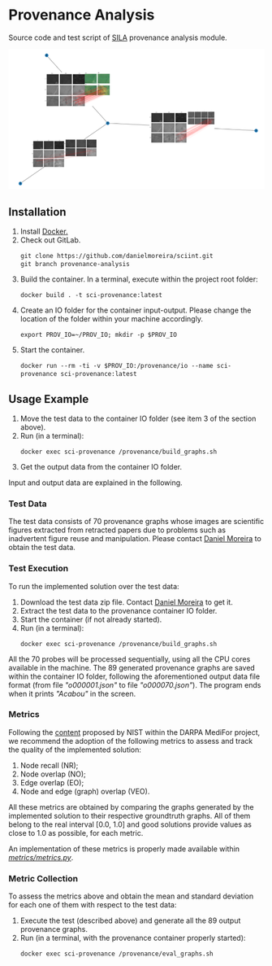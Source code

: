 # Provenance Analysis
Source code and test script of [SILA](https://github.com/danielmoreira/sciint/tree/master) provenance analysis module.

![Provenance graph example.](prov-graph-example.png)

## Installation

1. Install [Docker.](https://docs.docker.com/get-docker/)
2. Check out GitLab.
    ```
    git clone https://github.com/danielmoreira/sciint.git
    git branch provenance-analysis
    ```
3. Build the container. In a terminal, execute within the project root folder:
    ```
    docker build . -t sci-provenance:latest
    ```
4. Create an IO folder for the container input-output. Please change the location of the folder within your machine
   accordingly.
    ```
    export PROV_IO=~/PROV_IO; mkdir -p $PROV_IO
    ```
5. Start the container.
    ```
    docker run --rm -ti -v $PROV_IO:/provenance/io --name sci-provenance sci-provenance:latest
    ```

## Usage Example

1. Move the test data to the container IO folder (see item 3 of the section above).
2. Run (in a terminal):
   ```
   docker exec sci-provenance /provenance/build_graphs.sh
   ```
3. Get the output data from the container IO folder.

Input and output data are explained in the following.

### Test Data

The test data consists of 70 provenance graphs whose images are scientific figures extracted from retracted papers due
to problems such as inadvertent figure reuse and manipulation.
Please contact [Daniel Moreira](daniel.moreira@nd.edu) to obtain the test data.

### Test Execution

To run the implemented solution over the test data:

1. Download the test data zip file.
   Contact [Daniel Moreira](daniel.moreira@nd.edu) to get it.
2. Extract the test data to the provenance container IO folder.
3. Start the container (if not already started).
4. Run (in a terminal):
   ```
   docker exec sci-provenance /provenance/build_graphs.sh
   ```

All the 70 probes will be processed sequentially, using all the CPU cores available in the machine. The 89 generated
provenance graphs are saved within the container IO folder, following the aforementioned output data file format (from
file *"o000001.json"* to file *"o000070.json"*). The program ends when it prints *"Acabou"* in the screen.

### Metrics

Following the [content](https://www.nist.gov/system/files/documents/2019/03/12/mfc2019evaluationplan.pdf)
proposed by NIST within the DARPA MediFor project, we recommend the adoption of the following metrics to assess and
track the quality of the implemented solution:

1. Node recall (NR);
2. Node overlap (NO);
3. Edge overlap (EO);
4. Node and edge (graph) overlap (VEO).

All these metrics are obtained by comparing the graphs generated by the implemented solution to their respective
groundtruth graphs. All of them belong to the real interval [0.0, 1.0] and good solutions provide values as close to 1.0
as possible, for each metric.

An implementation of these metrics is properly made available within [*metrics/metrics.py*](metrics/metrics.py).

### Metric Collection

To assess the metrics above and obtain the mean and standard deviation for each one of them with respect to the test
data:

1. Execute the test (described above) and generate all the 89 output provenance graphs.
2. Run (in a terminal, with the provenance container properly started):
   ```
   docker exec sci-provenance /provenance/eval_graphs.sh
   ```
